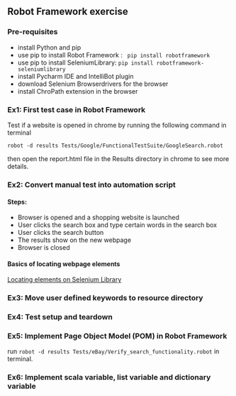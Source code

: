 ## Robot Framework exercise

### Pre-requisites 
- install Python and pip 
- use pip to install Robot Framework : 
` 
pip install robotframework
`
- use pip to install SeleniumLibrary: 
`pip install robotframework-seleniumlibrary`
- install Pycharm IDE and IntelliBot plugin
- download Selenium Browserdrivers for the browser
- install ChroPath extension in the browser


### Ex1: First test case in Robot Framework
Test if a website is opened in chrome by running the following command in terminal

`robot -d results Tests/Google/FunctionalTestSuite/GoogleSearch.robot`

then open the report.html file in the Results directory in chrome to see more details.  

### Ex2: Convert manual test into automation script 
#### Steps: 
- Browser is opened and a shopping website is launched 
- User clicks the search box and type certain words in the search box
- User clicks the search button
- The results show on the new webpage
- Browser is closed

#### Basics of locating webpage elements 
[Locating elements on Selenium Library](https://robotframework.org/SeleniumLibrary/SeleniumLibrary.html#Locating%20elements)

### Ex3: Move user defined keywords to resource directory
### Ex4: Test setup and teardown
### Ex5: Implement Page Object Model (POM) in Robot Framework
run ` robot -d results Tests/eBay/Verify_search_functionality.robot ` in terminal. 
### Ex6: Implement scala variable, list variable and dictionary variable
